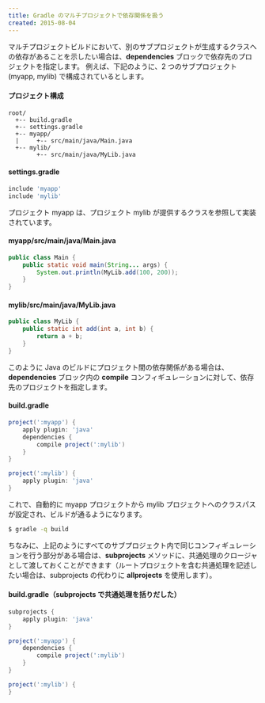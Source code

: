 ```yaml
---
title: Gradle のマルチプロジェクトで依存関係を扱う
created: 2015-08-04
---
```


マルチプロジェクトビルドにおいて、別のサブプロジェクトが生成するクラスへの依存があることを示したい場合は、**dependencies** ブロックで依存先のプロジェクトを指定します。
例えば、下記のように、2 つのサブプロジェクト (myapp, mylib) で構成されているとします。

#### プロジェクト構成
```
root/
  +-- build.gradle
  +-- settings.gradle
  +-- myapp/
  |     +-- src/main/java/Main.java
  +-- mylib/
        +-- src/main/java/MyLib.java
```

#### settings.gradle
```groovy
include 'myapp'
include 'mylib'
```

プロジェクト myapp は、プロジェクト mylib が提供するクラスを参照して実装されています。

#### myapp/src/main/java/Main.java
```java
public class Main {
    public static void main(String... args) {
        System.out.println(MyLib.add(100, 200));
    }
}
```

#### mylib/src/main/java/MyLib.java
```java
public class MyLib {
    public static int add(int a, int b) {
        return a + b;
    }
}
```

このように Java のビルドにプロジェクト間の依存関係がある場合は、**dependencies** ブロック内の **compile** コンフィギュレーションに対して、依存先のプロジェクトを指定します。

#### build.gradle
```groovy
project(':myapp') {
    apply plugin: 'java'
    dependencies {
        compile project(':mylib')
    }
}

project(':mylib') {
    apply plugin: 'java'
}
```

これで、自動的に myapp プロジェクトから mylib プロジェクトへのクラスパスが設定され、ビルドが通るようになります。

```bash
$ gradle -q build
```

ちなみに、上記のようにすべてのサブプロジェクト内で同じコンフィギュレーションを行う部分がある場合は、**subprojects** メソッドに、共通処理のクロージャとして渡しておくことができます（ルートプロジェクトを含む共通処理を記述したい場合は、subprojects の代わりに **allprojects** を使用します）。


#### build.gradle（subprojects で共通処理を括りだした）
```groovy
subprojects {
    apply plugin: 'java'
}

project(':myapp') {
    dependencies {
        compile project(':mylib')
    }
}

project(':mylib') {
}
```
